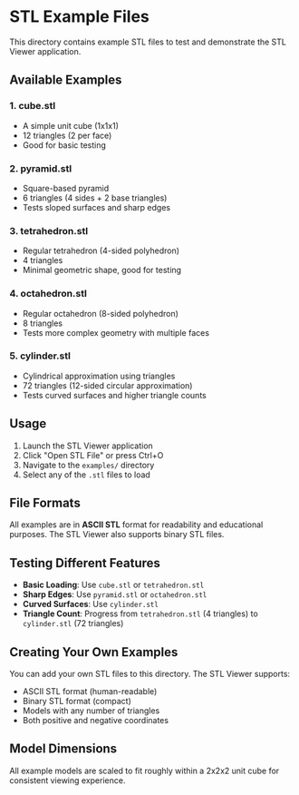 # STL Example Files

This directory contains example STL files to test and demonstrate the STL Viewer application.

## Available Examples

### 1. **cube.stl** 
- A simple unit cube (1x1x1)
- 12 triangles (2 per face)
- Good for basic testing

### 2. **pyramid.stl**
- Square-based pyramid 
- 6 triangles (4 sides + 2 base triangles)
- Tests sloped surfaces and sharp edges

### 3. **tetrahedron.stl**
- Regular tetrahedron (4-sided polyhedron)
- 4 triangles
- Minimal geometric shape, good for testing

### 4. **octahedron.stl**
- Regular octahedron (8-sided polyhedron)
- 8 triangles
- Tests more complex geometry with multiple faces

### 5. **cylinder.stl**
- Cylindrical approximation using triangles
- 72 triangles (12-sided circular approximation)
- Tests curved surfaces and higher triangle counts

## Usage

1. Launch the STL Viewer application
2. Click "Open STL File" or press Ctrl+O
3. Navigate to the `examples/` directory
4. Select any of the `.stl` files to load

## File Formats

All examples are in **ASCII STL** format for readability and educational purposes. The STL Viewer also supports binary STL files.

## Testing Different Features

- **Basic Loading**: Use `cube.stl` or `tetrahedron.stl`
- **Sharp Edges**: Use `pyramid.stl` or `octahedron.stl`
- **Curved Surfaces**: Use `cylinder.stl`
- **Triangle Count**: Progress from `tetrahedron.stl` (4 triangles) to `cylinder.stl` (72 triangles)

## Creating Your Own Examples

You can add your own STL files to this directory. The STL Viewer supports:
- ASCII STL format (human-readable)
- Binary STL format (compact)
- Models with any number of triangles
- Both positive and negative coordinates

## Model Dimensions

All example models are scaled to fit roughly within a 2x2x2 unit cube for consistent viewing experience.
